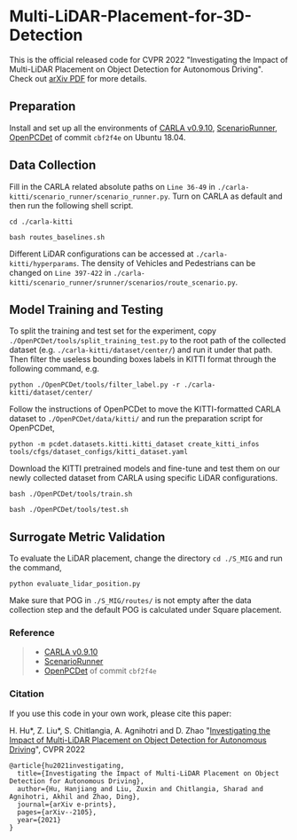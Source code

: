 # Multi-LiDAR-Placement-for-3D-Detection
This is the official released code for CVPR 2022 "Investigating the Impact of Multi-LiDAR Placement on Object Detection for Autonomous Driving". Check out [arXiv PDF](https://arxiv.org/abs/2105.00373) for more details.


## Preparation
Install and set up all the environments of [CARLA v0.9.10](https://carla.readthedocs.io/en/0.9.10/), [ScenarioRunner](https://github.com/carla-simulator/scenario_runner), [OpenPCDet](https://github.com/open-mmlab/OpenPCDet) of commit `cbf2f4e` on Ubuntu 18.04.



## Data Collection
Fill in the CARLA related absolute paths on `Line 36-49` in `./carla-kitti/scenario_runner/scenario_runner.py`.
Turn on CARLA as default and then run the following shell script. 

`cd ./carla-kitti`

`bash routes_baselines.sh`

Different LiDAR configurations can be accessed at `./carla-kitti/hyperparams`. The density of Vehicles and Pedestrians can be changed on `Line 397-422` in `./carla-kitti/scenario_runner/srunner/scenarios/route_scenario.py`.


## Model Training and Testing
To split the training and test set for the experiment, copy  `./OpenPCDet/tools/split_training_test.py` to the root path of the collected dataset (e.g. `./carla-kitti/dataset/center/`) and run it under that path. Then filter the useless bounding boxes labels in KITTI format through the following command, e.g.

`python ./OpenPCDet/tools/filter_label.py -r ./carla-kitti/dataset/center/`

Follow the instructions of OpenPCDet to move the KITTI-formatted CARLA dataset to `./OpenPCDet/data/kitti/` and run the preparation script for OpenPCDet,

`python -m pcdet.datasets.kitti.kitti_dataset create_kitti_infos tools/cfgs/dataset_configs/kitti_dataset.yaml`

Download the KITTI pretrained models and fine-tune and test them on our newly collected dataset from CARLA using specific LiDAR configurations. 

`bash ./OpenPCDet/tools/train.sh`

`bash ./OpenPCDet/tools/test.sh`

## Surrogate Metric Validation
To evaluate the LiDAR placement, change the directory `cd ./S_MIG` and run the command,

`python evaluate_lidar_position.py`

Make sure that POG in `./S_MIG/routes/` is not empty after the data collection step and the default POG is calculated under Square placement.



### Reference
> - [CARLA v0.9.10](https://carla.readthedocs.io/en/0.9.10/)
> - [ScenarioRunner](https://github.com/carla-simulator/scenario_runner)
> - [OpenPCDet](https://github.com/open-mmlab/OpenPCDet) of commit `cbf2f4e`

### Citation
If you use this code in your own work, please cite this paper:

H. Hu*, Z. Liu*, S. Chitlangia, A. Agnihotri and D. Zhao
"[Investigating the Impact of Multi-LiDAR Placement on Object Detection for Autonomous Driving](https://arxiv.org/abs/2105.00373)", CVPR 2022

```
@article{hu2021investigating,
  title={Investigating the Impact of Multi-LiDAR Placement on Object Detection for Autonomous Driving},
  author={Hu, Hanjiang and Liu, Zuxin and Chitlangia, Sharad and Agnihotri, Akhil and Zhao, Ding},
  journal={arXiv e-prints},
  pages={arXiv--2105},
  year={2021}
}
```